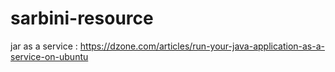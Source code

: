 # sarbini-resource

jar as a service : https://dzone.com/articles/run-your-java-application-as-a-service-on-ubuntu